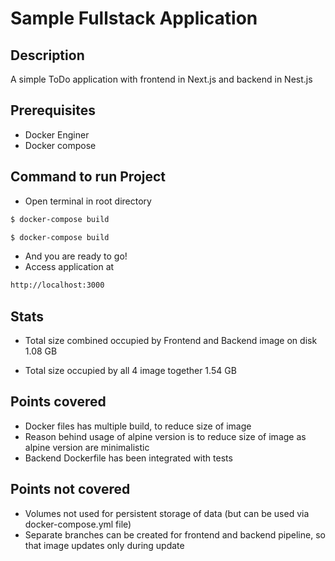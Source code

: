 # Sample Fullstack Application

## Description

A simple ToDo application with frontend in Next.js and backend in Nest.js 

## Prerequisites
* Docker Enginer
* Docker compose

## Command to run Project
- Open terminal in root directory 
```bash
$ docker-compose build
```

```bash
$ docker-compose build
```

- And you are ready to go!
- Access application at
```bash
http://localhost:3000
```

## Stats
- Total size combined occupied by Frontend and Backend image on disk 1.08 GB

- Total size occupied by all 4 image together 1.54 GB 

## Points covered
- Docker files has multiple build, to reduce size of image
- Reason behind usage of alpine version is to reduce size of image as alpine version are minimalistic
- Backend Dockerfile has been integrated with tests  

## Points not covered
- Volumes not used for persistent storage of data (but can be used via docker-compose.yml file)
- Separate branches can be created for frontend and backend pipeline, so that image updates only during update
